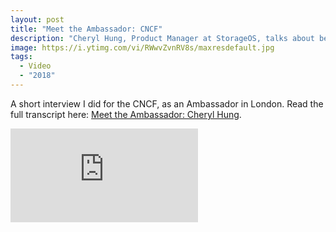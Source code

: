 ```yaml
---
layout: post
title: "Meet the Ambassador: CNCF"
description: "Cheryl Hung, Product Manager at StorageOS, talks about being a CNCF Ambassador."
image: https://i.ytimg.com/vi/RWwvZvnRV8s/maxresdefault.jpg
tags:
  - Video
  - "2018"
---
```



A short interview I did for the CNCF, as an Ambassador in London. Read the full transcript here: [Meet the Ambassador: Cheryl Hung](https://www.cncf.io/blog/2018/07/26/meet-the-ambassador-cheryl-hung).

<div class="video-wrapper">
    <iframe src="https://www.youtube.com/embed/RWwvZvnRV8s" frameborder="0" allowfullscreen></iframe>
</div>
